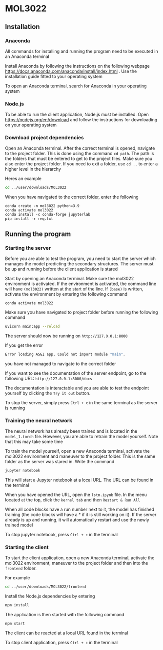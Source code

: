 # MOL3022


## Installation

### Anaconda

All commands for installing and running the program need to be executed in an Anaconda terminal

Install Anaconda by following the instructions on the following webpage https://docs.anaconda.com/anaconda/install/index.html . Use the installation guide fitted to your operating system

To open an Anaconda terminal, search for Anaconda in your operating system

### Node.js

To be able to run the client application, Node.js must be installed. Open https://nodejs.org/en/download and follow the instructions for downloading on your operating system

### Download project dependencies

Open an Anaconda terminal. After the correct terminal is opened, navigate to the project folder. This is done using the command ```cd path```. The path is the folders that must be entered to get to the project files. Make sure you also enter the project folder. If you need to exit a folder, use ```cd ..``` to enter a higher level in the hierarchy

Heres an example
```bash
cd ../user/downloads/MOL3022
```

When you have navigated to the correct folder, enter the following

```
conda create -n mol3022 python=3.9
conda activate mol3022
conda install -c conda-forge jupyterlab
pip install -r req.txt
```

## Running the program

### Starting the server

Before you are able to test the program, you need to start the server which manages the model predicting the secondary structures. The server must be up and running before the client application is stared

Start by opening an Anaconda terminal. Make sure the mol3022 environment is activated. If the environment is activated, the command line will have ```(mol3022)``` written at the start of the line. If ```(base)``` is written, activate the environment by entering the following command

```
conda activate mol3022
```

Make sure you have navigated to project folder before running the following command

```bash
uvicorn main:app --reload
```

The server should now be running on ```http://127.0.0.1:8000```

If you get the error 
```bash 
Error loading ASGI app. Could not import module "main".
```
you have not managed to navigate to the correct folder

If you want to see the documentation of the server endpoint, go to the following URL: ```http://127.0.0.1:8000/docs```

The documentation is interactable and you are able to test the endpoint yourself by clicking the ```Try it out``` button.

To stop the server, simply press ```Ctrl + c``` in the same terminal as the server is running

### Training the neural network

The neural network has already been trained and is located in the ```model_1.torch``` file. However, you are able to retrain the model yourself. Note that this may take some time

To train the model yourself, open a new Anaconda terminal, activate the mol3022 environment and maneuver to the project folder. This is the same folder as the server was stared in. Write the command

```bash
jupyter notebook
```

This will start a Jupyter notebook at a local URL. The URL can be found in the terminal

When you have opened the URL, open the ```lstm.ipynb``` file. In the menu located at the top, click the ```kernel tab``` and then ```Restart & Run All```

When all code blocks have a run number next to it, the model has finished training (the code blocks will have a * if it is still working on it). If the server already is up and running, it will automatically restart and use the newly trained model

To stop jupyter notebook, press ```Ctrl + c``` in the terminal

### Starting the client

To start the client application, open a new Anaconda terminal, activate the mol3022 environment, maneuver to the project folder and then into the ```frontend``` folder.

For example
```bash
cd ../user/downloads/MOL3022/frontend
```

Install the Node.js dependencies by entering
```bash
npm install
```

The application is then started with the following command
```bash
npm start
```

The client can be reacted at a local URL found in the terminal

To stop client application, press ```Ctrl + c``` in the terminal